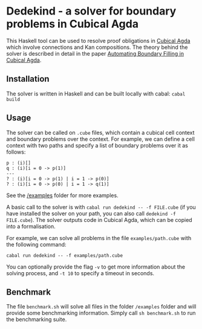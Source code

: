 # Dedekind - a solver for boundary problems in Cubical Agda

This Haskell tool can be used to resolve proof obligations in [Cubical
Agda](https://agda.readthedocs.io/en/v2.6.4.1/language/cubical.html) which
involve connections and Kan compositions. The theory behind the solver is 
described in detail in the paper 
[Automating Boundary Filling in Cubical Agda](https://drops.dagstuhl.de/entities/document/10.4230/LIPIcs.FSCD.2024.22).

## Installation

The solver is written in Haskell and can be built locally with cabal:
```cabal build```

## Usage

The solver can be called on `.cube` files, which contain a cubical cell context
and boundary problems over the context. For example, we can define a cell
context with two paths and specify a list of boundary problems over it as follows:

```
p : (i)[]
q : (i)[i = 0 -> p(1)]
---
? : (i)[i = 0 -> p(1) | i = 1 -> p(0)]
? : (i)[i = 0 -> p(0) | i = 1 -> q(1)]
```

See the [/examples](https://github.com/maxdore/dedekind/tree/main/examples)
folder for more examples.

A basic call to the solver is with `cabal run dedekind -- -f FILE.cube` (if you
have installed the solver on your path, you can also call `dedekind -f
FILE.cube`). The solver outputs code in Cubical Agda, which can be copied into a
formalisation.

For example, we can solve all problems in the file `examples/path.cube` with the
following command:

```cabal run dedekind -- -f examples/path.cube```

You can optionally provide the flag `-v` to get more information about the
solving process, and `-t 10` to specify a timeout in seconds. 

## Benchmark

The file `benchmark.sh` will solve all files in the folder `/examples` folder
and will provide some benchmarking information. Simply call `sh benchmark.sh` to
run the benchmarking suite.
